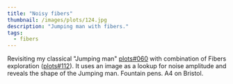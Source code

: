 ```yaml
---
title: "Noisy fibers"
thumbnail: /images/plots/124.jpg
description: "Jumping man with fibers."
tags:
  - fibers
---
```


Revisiting my classical "Jumping man" [plots#060](/plots/060) with combination of Fibers exploration ([plots#112](/plots/112)). It uses an image as a lookup for noise amplitude and reveals the shape of the Jumping man. Fountain pens. A4 on Bristol.
